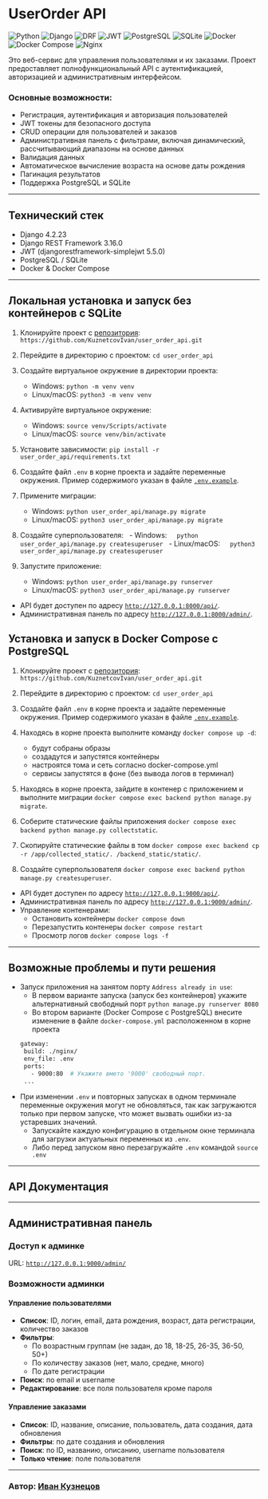 # UserOrder API
![Python](https://img.shields.io/badge/Python-3.9+-blue?logo=python&logoColor=white)
![Django](https://img.shields.io/badge/Django-4.2-green?logo=django&logoColor=white)
![DRF](https://img.shields.io/badge/DRF-3.16-red?logo=django&logoColor=white)
![JWT](https://img.shields.io/badge/JWT-SimpleJWT-orange?logo=jsonwebtokens&logoColor=white)
![PostgreSQL](https://img.shields.io/badge/PostgreSQL-15-blue?logo=postgresql&logoColor=white)
![SQLite](https://img.shields.io/badge/SQLite-3-lightgrey?logo=sqlite&logoColor=white)
![Docker](https://img.shields.io/badge/Docker-Engine-2496ED?logo=docker&logoColor=white)
![Docker Compose](https://img.shields.io/badge/Docker--Compose-1.29.2-003F8C?logo=docker&logoColor=white)
![Nginx](https://img.shields.io/badge/Nginx-ReverseProxy-009639?logo=nginx&logoColor=white)

Это веб-сервис для управления пользователями и их заказами. Проект предоставляет полнофункциональный API с аутентификацией, авторизацией и административным интерфейсом.


### Основные возможности:
- Регистрация, аутентификация и авторизация пользователей
- JWT токены для безопасного доступа
- CRUD операции для пользователей и заказов
- Административная панель с фильтрами, включая динамический, рассчитывающий диапазоны на основе данных
- Валидация данных
- Автоматическое вычисление возраста на основе даты рождения
- Пагинация результатов
- Поддержка PostgreSQL и SQLite

---

## Технический стек

- Django 4.2.23
- Django REST Framework 3.16.0
- JWT (djangorestframework-simplejwt 5.5.0)
- PostgreSQL / SQLite
- Docker & Docker Compose

---

## Локальная установка и запуск без контейнеров с SQLite

1. Клонируйте проект с [репозитория](https://github.com/KuznetcovIvan/user_order_api):
   `https://github.com/KuznetcovIvan/user_order_api.git`

2. Перейдите в директорию с проектом:
   `cd user_order_api`

3. Создайте виртуальное окружение в директории проекта:  
   - Windows: `python -m venv venv`  
   - Linux/macOS: `python3 -m venv venv`

4. Активируйте виртуальное окружение:  
   - Windows: `source venv/Scripts/activate`  
   - Linux/macOS: `source venv/bin/activate`

5. Установите зависимости:
   `pip install -r user_order_api/requirements.txt`

6. Создайте файл `.env` в корне проекта и задайте переменные окружения.
   Пример содержимого указан в файле [`.env.example`](./.env.example).

7. Примените миграции:
   - Windows:
     `python user_order_api/manage.py migrate`
   - Linux/macOS:
     `python3 user_order_api/manage.py migrate`

8. Создайте суперпользователя:
  - Windows:
    `python user_order_api/manage.py createsuperuser`
  - Linux/macOS:
    `python3 user_order_api/manage.py createsuperuser`

9. Запустите приложение:
   - Windows:
     `python user_order_api/manage.py runserver`
   - Linux/macOS:
     `python3 user_order_api/manage.py runserver`

  - API будет доступен по адресу [`http://127.0.0.1:8000/api/`](http://127.0.0.1:8000/api/).
  - Административная панель по адресу [`http://127.0.0.1:8000/admin/`](http://127.0.0.1:8000/admin/).


## Установка и запуск в Docker Compose с PostgreSQL

1. Клонируйте проект с [репозитория](https://github.com/KuznetcovIvan/user_order_api):
   `https://github.com/KuznetcovIvan/user_order_api.git`

2. Перейдите в директорию с проектом:
   `cd user_order_api`

3. Создайте файл `.env` в корне проекта и задайте переменные окружения.
   Пример содержимого указан в файле [`.env.example`](./.env.example).

4. Находясь в корне проекта выполните команду `docker compose up -d`:
    - будут собраны образы
    - создадутся и запустятся контейнеры
    - настроятся тома и сеть согласно docker-compose.yml
    - сервисы запустятся в фоне (без вывода логов в терминал)
5. Находясь в корне проекта, зайдите в контенер с приложением и выполните миграции `docker compose exec backend python manage.py migrate`.
6. Соберите статические файлы приложения `docker compose exec backend python manage.py collectstatic`.
7. Скопируйте статические файлы в том `docker compose exec backend cp -r /app/collected_static/. /backend_static/static/`.
8. Создайте суперпользователя `docker compose exec backend python manage.py createsuperuser`.
  - API будет доступен по адресу [`http://127.0.0.1:9000/api/`](http://127.0.0.1:9000/api/).
  - Административная панель по адресу [`http://127.0.0.1:9000/admin/`](http://127.0.0.1:9000/admin/).
  - Управление контенерами:
    - Остановить контейнеры `docker compose down`
    - Перезапустить контенеры `docker compose restart`
    - Просмотр логов `docker compose logs -f`

---
## Возможные проблемы и пути решения
- Запуск приложения на занятом порту `Address already in use`:
   - В первом варианте запуска (запуск без контейнеров) укажите альтернативный свободный порт `python manage.py runserver 8080`
   - Во втором варианте (Docker Compose с PostgreSQL) внесите изменение в файле `docker-compose.yml` расположенном в корне проекта
   ```bash
   gateway:
    build: ./nginx/
    env_file: .env
    ports:
      - 9000:80  # Укажите вмето '9000' свободный порт.
    ...
   ```
- При изменении `.env` и повторных запусках в одном терминале переменные окружения могут не обновляться, так как загружаются только при первом запуске, что может вызвать ошибки из-за устаревших значений.
   - Запускайте каждую конфигурацию в отдельном окне терминала для загрузки актуальных переменных из `.env`.
   - Либо перед запуском явно перезагружайте `.env` командой `source .env`

---

## API Документация

---

## Административная панель

### Доступ к админке
URL: [`http://127.0.0.1:9000/admin/`](http://127.0.0.1:9000/admin/)

### Возможности админки

#### Управление пользователями
- **Список**: ID, логин, email, дата рождения, возраст, дата регистрации, количество заказов
- **Фильтры**: 
  - По возрастным группам (не задан, до 18, 18-25, 26-35, 36-50, 50+)
  - По количеству заказов (нет, мало, средне, много)
  - По дате регистрации
- **Поиск**: по email и username
- **Редактирование**: все поля пользователя кроме пароля

#### Управление заказами  
- **Список**: ID, название, описание, пользователь, дата создания, дата обновления
- **Фильтры**: по дате создания и обновления
- **Поиск**: по ID, названию, описанию, username пользователя
- **Только чтение**: поле пользователя

---

### Автор: [Иван Кузнецов](https://github.com/KuznetcovIvan)
